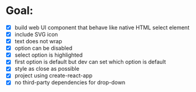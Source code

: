 # Goal:

-   [x] build web UI component that behave like native HTML select element
-   [x] include SVG icon
-   [x] text does not wrap
-   [x] option can be disabled
-   [x] select option is highlighted
-   [x] first option is default but dev can set which option is default
-   [x] style as close as possible
-   [x] project using create-react-app
-   [x] no third-party dependencies for drop-down
